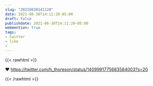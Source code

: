 ```yaml
---
slug: "20210630141120"
date: 2021-06-30T14:11:20-05:00
draft: false
publishdate: 2021-06-30T14:11:20-05:00
webmention: true 
tags:
- twitter
- like
- 
---
```


{{< rawhtml >}}

<!-- Add things you want shown on the webmention here -->
<div class="like">❤️
  <a class="u-like-of" href="https://twitter.com/h_thoreson/status/1409991775683584003?s=20">https://twitter.com/h_thoreson/status/1409991775683584003?s=20</a>
</div>

<a href="https://brid.gy/publish/twitter"></a>
    
{{< /rawhtml >}}
